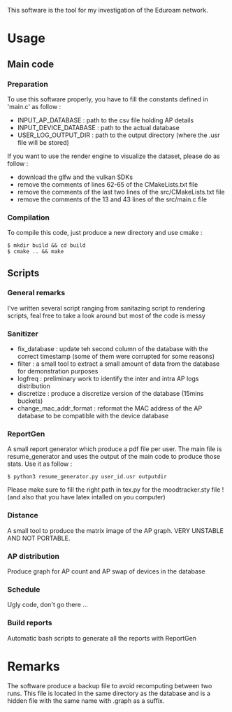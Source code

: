 This software is the tool for my investigation of the Eduroam network.

# Usage

## Main code

### Preparation

To use this software properly, you have to fill the constants defined in 'main.c' as follow :

- INPUT_AP_DATABASE : path to the csv file holding AP details
- INPUT_DEVICE_DATABASE : path to the actual database
- USER_LOG_OUTPUT_DIR : path to the output directory (where the .usr file will be stored)

If you want to use the render engine to visualize the dataset, please do as follow :
- download the glfw and the vulkan SDKs
- remove the comments of lines 62-65 of the CMakeLists.txt file
- remove the comments of the last two lines of the src/CMakeLists.txt file
- remove the comments of the 13 and 43 lines of the src/main.c file

### Compilation

To compile this code, just produce a new directory and use cmake :
```
$ mkdir build && cd build
$ cmake .. && make
```

## Scripts

### General remarks

I've written several script ranging from sanitazing script to rendering scripts,
feal free to take a look around but most of the code is messy

### Sanitizer

- fix_database : update teh second column of the database with the correct timestamp (some of them were corrupted for some reasons)
- filter : a small tool to extract a small amount of data from the database for demonstration purposes
- logfreq : preliminary work to identify the inter and intra AP logs distribution
- discretize : produce a discretize version of the database (15mins buckets)
- change_mac_addr_format : reformat the MAC address of the AP database to be compatible with the device database

### ReportGen

A small report generator which produce a pdf file per user. The main file is resume_generator and uses the output of the main code to produce those stats.
Use it as follow :
```
$ python3 resume_generator.py user_id.usr outputdir
```

Please make sure to fill the right path in tex.py for the moodtracker.sty file ! (and also that you have latex intalled on you computer)

### Distance

A small tool to produce the matrix image of the AP graph. VERY UNSTABLE AND NOT PORTABLE.

### AP distribution

Produce graph for AP count and AP swap of devices in the database

### Schedule

Ugly code, don't go there ...

### Build reports

Automatic bash scripts to generate all the reports with ReportGen

# Remarks

The software produce a backup file to avoid recomputing between two runs.
This file is located in the same directory as the database and is a
hidden file with the same name with .graph as a suffix.
